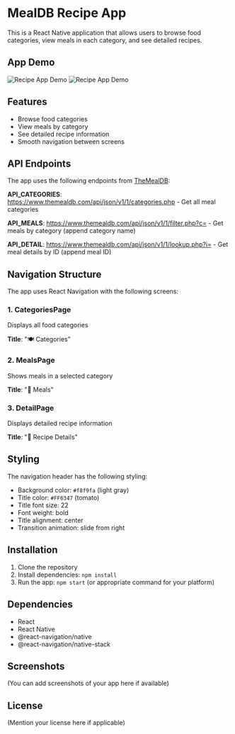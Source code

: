 # MealDB Recipe App

This is a React Native application that allows users to browse food categories, view meals in each category, and see detailed recipes.

## App Demo

![Recipe App Demo](https://github.com/dxtaner/Mobile-/raw/master/ReactNative/RecipeApp/RecipeApp.gif)
![Recipe App Demo](https://github.com/dxtaner/Mobile-/raw/master/ReactNative/RecipeApp/RecipeApp2.gif)

## Features

- Browse food categories
- View meals by category
- See detailed recipe information
- Smooth navigation between screens

## API Endpoints

The app uses the following endpoints from [TheMealDB](https://www.themealdb.com):

**API_CATEGORIES**: https://www.themealdb.com/api/json/v1/1/categories.php - Get all meal categories

**API_MEALS**: https://www.themealdb.com/api/json/v1/1/filter.php?c= - Get meals by category (append category name)

**API_DETAIL**: https://www.themealdb.com/api/json/v1/1/lookup.php?i= - Get meal details by ID (append meal ID)

## Navigation Structure

The app uses React Navigation with the following screens:

### 1\. CategoriesPage

Displays all food categories

**Title**: "🍽 Categories"

### 2\. MealsPage

Shows meals in a selected category

**Title**: "🥘 Meals"

### 3\. DetailPage

Displays detailed recipe information

**Title**: "📖 Recipe Details"

## Styling

The navigation header has the following styling:

- Background color: `#f8f9fa` (light gray)
- Title color: `#FF6347` (tomato)
- Title font size: 22
- Font weight: bold
- Title alignment: center
- Transition animation: slide from right

## Installation

1.  Clone the repository
2.  Install dependencies: `npm install`
3.  Run the app: `npm start` (or appropriate command for your platform)

## Dependencies

- React
- React Native
- @react-navigation/native
- @react-navigation/native-stack

## Screenshots

(You can add screenshots of your app here if available)

## License

(Mention your license here if applicable)
